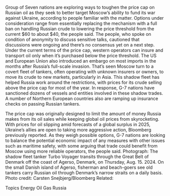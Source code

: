 Group of Seven nations are exploring ways to toughen the price cap on Russian oil as they seek to better target Moscow’s ability to fund its war against Ukraine, according to people familiar with the matter.
Options under consideration range from essentially replacing the mechanism with a full ban on handling Russian crude to lowering the price threshold from the current $60 to about $40, the people said. The people, who spoke on condition of anonymity to discuss sensitive talks, cautioned that discussions were ongoing and there’s no consensus yet on a next step.
Under the current terms of the price cap, western operators can insure and transport oil only when it’s purchased below the price threshold. The US and European Union also introduced an embargo on most imports in the months after Russia’s full-scale invasion.
That’s seen Moscow turn to a covert fleet of tankers, often operating with unknown insurers or owners, to move its crude to new markets, particularly in Asia. This shadow fleet has helped Russia work around the restrictions, with prices for its crude selling above the price cap for most of the year.
In response, G-7 nations have sanctioned dozens of vessels and entities involved in these shadow trades. A number of Northern European countries also are ramping up insurance checks on passing Russian tankers.

The price cap was originally designed to limit the amount of money Russia makes from its oil sales while keeping global oil prices from skyrocketing. With prices for oil slipping amid forecasts of a global surplus in 2025, Ukraine’s allies are open to taking more aggressive action, Bloomberg previously reported.
As they weigh possible options, G-7 nations are looking to balance the potential economic impact of any measures with other issues such as maritime safety, with some arguing that trade could benefit from Moscow using more reliable operators, the people said.
Photograph: The shadow fleet tanker Turbo Voyager transits through the Great Belt of Denmark off the coast of Agerso, Denmark, on Thursday, Aug. 15. 2024. On the small Danish island of Agerso, fisherman and beach-goers see old tankers carry Russian oil through Denmark’s narrow straits on a daily basis. Photo credit: Carsten Snejbjerg/Bloomberg
Related:

Topics
Energy
Oil Gas
Russia

